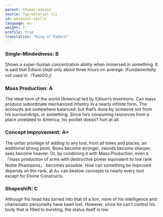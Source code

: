 ```yaml
---
parent: thomas-edison
source: fgo-material-iii
id: personal-skills
language: en
weight: 2
profile: true
translation: "King of Padoru"
---
```


### Single-Mindedness: B

Shows a super-human concentration ability when immersed in something.
It is said that Edison slept only about three hours on average.
(Fundamentally not used in 『FateGO』)

### Mass Production: A

The ideal form of the world (America) led by Edison’s inventions.
Can mass produce subordinate mechanized infantry in a nearly infinite form.
The accounts are somewhere balanced, but that’s done by someone not from his surroundings, or something. Since he’s consuming resources from a place unrelated to America, his pocket doesn’t hurt at all.

### Concept Improvement: A+

The unfair privilege of adding to any tool, from all times and places, an additional strong point.
Bows become stronger, swords become sharper, axes become heavier.
Or, by combining it with Mass Production, even a『mass production of arms with destructive power equivalent to low rank Noble Phantasms』 becomes possible.
How can something be improved depends on the rank, at A+ can bestow concepts to nearly every tool except for Divine Constructs.

### Shapeshift: C

Although his head has turned into that of a lion, none of his intelligence and charismatic personality have been lost.
However, since he can’t control his body that is filled to bursting, the status itself is low.
